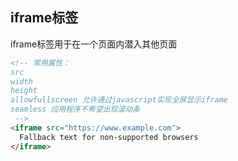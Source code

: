 

## iframe标签
iframe标签用于在一个页面内潜入其他页面
```html
<!-- 常用属性：
src
width
height
allowfullscreen 允许通过javascript实现全屏显示iframe
seamless 应用程序不希望出现滚动条
 -->
<iframe src="https://www.example.com">
  Fallback text for non-supported browsers
</iframe>
```